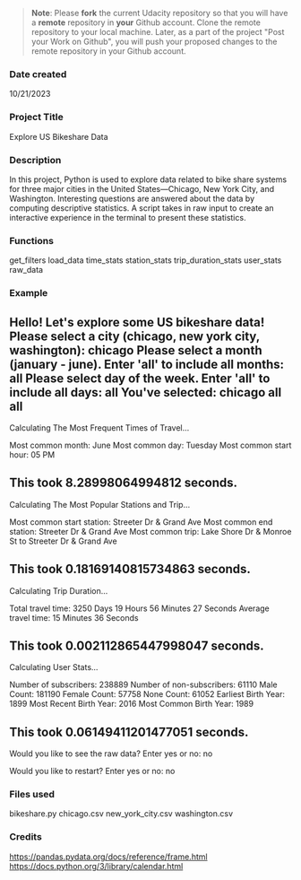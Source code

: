 >**Note**: Please **fork** the current Udacity repository so that you will have a **remote** repository in **your** Github account. Clone the remote repository to your local machine. Later, as a part of the project "Post your Work on Github", you will push your proposed changes to the remote repository in your Github account.

### Date created
10/21/2023

### Project Title
Explore US Bikeshare Data

### Description
In this project, Python is used to explore data related to bike share systems for three major cities in the United States—Chicago, New York City, and Washington. Interesting questions are answered about the data by computing descriptive statistics. A script takes in raw input to create an interactive experience in the terminal to present these statistics.

### Functions
get_filters
load_data
time_stats
station_stats
trip_duration_stats
user_stats
raw_data

### Example
Hello! Let's explore some US bikeshare data!
Please select a city (chicago, new york city, washington): chicago
Please select a month (january - june). Enter 'all' to include all months: all
Please select day of the week. Enter 'all' to include all days: all
You've selected: chicago all all
----------------------------------------

Calculating The Most Frequent Times of Travel...

Most common month: June
Most common day: Tuesday
Most common start hour: 05 PM

This took 8.28998064994812 seconds.
----------------------------------------

Calculating The Most Popular Stations and Trip...

Most common start station: Streeter Dr & Grand Ave
Most common end station: Streeter Dr & Grand Ave
Most common trip: Lake Shore Dr & Monroe St to Streeter Dr & Grand Ave

This took 0.18169140815734863 seconds.
----------------------------------------

Calculating Trip Duration...

Total travel time: 3250 Days 19 Hours 56 Minutes 27 Seconds
Average travel time: 15 Minutes 36 Seconds

This took 0.002112865447998047 seconds.
----------------------------------------

Calculating User Stats...

Number of subscribers: 238889
Number of non-subscribers: 61110
Male Count: 181190
Female Count: 57758
None Count: 61052
Earliest Birth Year: 1899
Most Recent Birth Year: 2016
Most Common Birth Year: 1989

This took 0.06149411201477051 seconds.
----------------------------------------

Would you like to see the raw data? Enter yes or no: no

Would you like to restart? Enter yes or no: no

### Files used
bikeshare.py
chicago.csv
new_york_city.csv
washington.csv

### Credits
https://pandas.pydata.org/docs/reference/frame.html
https://docs.python.org/3/library/calendar.html

